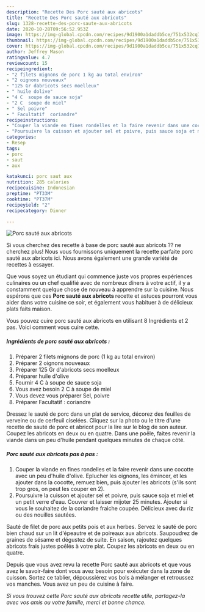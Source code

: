 ```yaml
---
description: "Recette Des Porc sauté aux abricots"
title: "Recette Des Porc sauté aux abricots"
slug: 1328-recette-des-porc-saute-aux-abricots
date: 2020-10-28T09:56:52.953Z
image: https://img-global.cpcdn.com/recipes/9d1900a1daddb5ce/751x532cq70/porc-saute-aux-abricots-photo-principale-de-la-recette.jpg
thumbnail: https://img-global.cpcdn.com/recipes/9d1900a1daddb5ce/751x532cq70/porc-saute-aux-abricots-photo-principale-de-la-recette.jpg
cover: https://img-global.cpcdn.com/recipes/9d1900a1daddb5ce/751x532cq70/porc-saute-aux-abricots-photo-principale-de-la-recette.jpg
author: Jeffrey Mason
ratingvalue: 4.7
reviewcount: 15
recipeingredient:
- "2 filets mignons de porc 1 kg au total environ"
- "2 oignons nouveaux"
- "125 Gr dabricots secs moelleux"
- " huile dolive"
- "4 C  soupe de sauce soja"
- "2 C  soupe de miel"
- " Sel poivre"
- " Facultatif  coriandre"
recipeinstructions:
- "Couper la viande en fines rondelles et la faire revenir dans une cocotte avec un peu d&#39;huile d&#39;olive. Eplucher les oignons, les émincer, et les ajouter dans la cocotte, remuez bien, puis ajouter les abricots (s&#39;ils sont trop gros, on peut les couper en 2)."
- "Poursuivre la cuisson et ajouter sel et poivre, puis sauce soja et miel et un petit verre d&#39;eau. Couvrer et laisser mijoter 25 minutes. Ajouter si vous le souhaitez de la coriandre fraiche coupée. Délicieux avec du riz ou des nouilles sautées."
categories:
- Resep
tags:
- porc
- saut
- aux

katakunci: porc saut aux 
nutrition: 285 calories
recipecuisine: Indonesian
preptime: "PT33M"
cooktime: "PT37M"
recipeyield: "2"
recipecategory: Dinner

---
```



![Porc sauté aux abricots](https://img-global.cpcdn.com/recipes/9d1900a1daddb5ce/751x532cq70/porc-saute-aux-abricots-photo-principale-de-la-recette.jpg)

Si vous cherchez des recette à base de porc sauté aux abricots ?? ne cherchez plus! Nous vous fournissons uniquement la recette parfaite porc sauté aux abricots ici. Nous avons également une grande variété de recettes à essayer.

Que vous soyez un étudiant qui commence juste vos propres expériences culinaires ou un chef qualifié avec de nombreux dîners à votre actif, il y a constamment quelque chose de nouveau à apprendre sur la cuisine. Nous espérons que ces <strong> Porc sauté aux abricots </strong> recette et astuces pourront vous aider dans votre cuisine ce soir, et également vous habituer à de délicieux plats faits maison.

<!--inarticleads1-->

Vous pouvez cuire porc sauté aux abricots en utilisant 8 Ingrédients et 2 pas. Voici comment vous cuire cette.

##### Ingrédients de porc sauté aux abricots :

1. Préparer 2 filets mignons de porc (1 kg au total environ)
1. Préparer 2 oignons nouveaux
1. Préparer 125 Gr d&#39;abricots secs moelleux
1. Préparer  huile d&#39;olive
1. Fournir 4 C à soupe de sauce soja
1. Vous avez besoin 2 C à soupe de miel
1. Vous devez vous préparer  Sel, poivre
1. Préparer  Facultatif : coriandre


Dressez le sauté de porc dans un plat de service, décorez des feuilles de verveine ou de cerfeuil ciselées. Cliquez sur la photo ou le titre d&#39;une recette de sauté de porc et abricot pour la lire sur le blog de son auteur. Coupez les abricots en deux ou en quatre. Dans une poêle, faites revenir la viande dans un peu d&#39;huile pendant quelques minutes de chaque côté. 

<!--inarticleads2-->

##### Porc sauté aux abricots pas à pas :

1. Couper la viande en fines rondelles et la faire revenir dans une cocotte avec un peu d&#39;huile d&#39;olive. Eplucher les oignons, les émincer, et les ajouter dans la cocotte, remuez bien, puis ajouter les abricots (s&#39;ils sont trop gros, on peut les couper en 2).
1. Poursuivre la cuisson et ajouter sel et poivre, puis sauce soja et miel et un petit verre d&#39;eau. Couvrer et laisser mijoter 25 minutes. Ajouter si vous le souhaitez de la coriandre fraiche coupée. Délicieux avec du riz ou des nouilles sautées.


Sauté de filet de porc aux petits pois et aux herbes. Servez le sauté de porc bien chaud sur un lit d&#39;épeautre et de poireaux aux abricots. Saupoudrez de graines de sésame et dégustez de suite. En saison, rajoutez quelques abricots frais justes poêlés à votre plat. Coupez les abricots en deux ou en quatre. 

<!--inarticleads1-->

<p>
Depuis que vous avez revu la recette Porc sauté aux abricots et que vous avez le savoir-faire dont vous avez besoin pour exécuter dans la zone de cuisson. Sortez ce tablier, dépoussiérez vos bols à mélanger et retroussez vos manches. Vous avez un peu de cuisine à faire.
</p>

<p>
<i>Si vous trouvez cette Porc sauté aux abricots recette utile, partagez-la avec vos amis ou votre famille, merci et bonne chance.</i>
</p>
